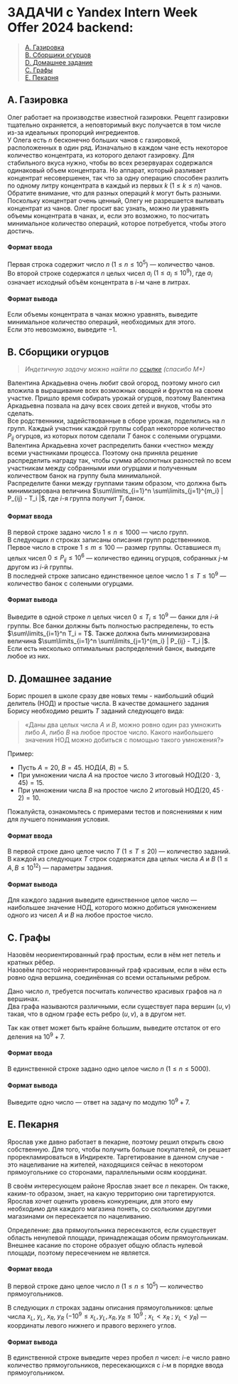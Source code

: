 # ЗАДАЧИ с Yandex Intern Week Offer 2024 backend:
>[A. Газировка](#a-газировка) \
[B. Сборщики огурцов](#b-сборщики-огурцов) \
[D. Домашнее задание](#d-домашнее-задание) \
[C. Графы](#c-графы) \
[E. Пекарня](#e-пекарня)



<!-- A -------------------------------------------------------------------- -->
$\text{}$

## A. Газировка
Олег работает на производстве известной газировки. Рецепт газировки тщательно охраняется, а неповторимый вкус получается в том числе из-за идеальных пропорций ингредиентов. \
У Олега есть $n$ бесконечно больших чанов с газировкой, расположенных в один ряд. Изначально в каждом чане есть некоторое количество концентрата, из которого делают газировку. Для стабильного вкуса нужно, чтобы во всех резервуарах содержался одинаковый объем концентрата. Но аппарат, который разливает концентрат несовершенен, так что за одну операцию способен разлить по одному литру концентрата в каждый из первых  $k$ $(1 \le k \le n)$ чанов. Обратите внимание, что для разных операций $k$ могут быть разными. \
Поскольку концентрат очень ценный, Олегу не разрешается выливать концентрат из чанов. Олег просит вас узнать, можно ли уравнять объемы концентрата в чанах, и, если это возможно, то посчитать минимальное количество операций, которое потребуется, чтобы этого достичь.

#### Формат ввода
Первая строка содержит число $n$ $( 1 \le n \le 10^5)$ — количество чанов. \
Во второй строке содержатся $n$ целых чисел $a_i$ $( 1 \le a_i \le 10^9)$, где $a_i$ означает исходный объём концентрата в $i$-м чане в литрах.

#### Формат вывода
Если объемы концентрата в чанах можно уравнять, выведите минимальное количество операций, необходимых для этого. \
Если это невозможно, выведите $-1$.



<!-- B -------------------------------------------------------------------- -->
$\text{}$

## B. Сборщики огурцов
> *Индетичную задачу можно найти по [ссылке](https://codeforces.com/problemset/gymProblem/102262/A) (спасибо М\*)*

Валентина Аркадьевна очень любит свой огород, поэтому много сил вложила в выращивание всех возможных овощей и фруктов на своем участке. Пришло время собирать урожай огурцов, поэтому Валентина Аркадьевна позвала на дачу всех своих детей и внуков, чтобы это сделать. \
Все родственники, задействованные в сборе урожая, поделились на $n$ групп. Каждый участник каждой группы собрал некоторое количество $P_{ij}$ огурцов, из которых потом сделали $T$ банок с солеными огурцами. \
Валентина Аркадьевна хочет распределить банки «честно» между всеми участниками процесса. Поэтому она приняла решение распределить награду так, чтобы сумма абсолютных разностей по всем участникам между собранными ими огурцами и полученным количеством банок на группу была минимальной. \
Распределите банки между группами таким образом, что должна быть минимизирована величина $\sum\limits_{i=1}^n \sum\limits_{j=1}^{m_i} | P_{ij} - T_i |$, где $i$-я группа получит $T_i$ банок.

#### Формат ввода
В первой строке задано число $1 \le n \le 1000$ — число групп. \
В следующих $n$ строках записаны описания групп родственников. Первое число в строке $1 \le m \le 100$ — размер группы. Оставшиеся $m_i$ целых чисел $0 \le P_{ij} \le 10^6$ — количество единиц огурцов, собранных $j$-м другом из $i$-й группы. \
В последней строке записано единственное целое число $1 \le T \le 10^9$ — количество банок с солеными огурцами.

#### Формат вывода
Выведите в одной строке $n$ целых чисел $0 \le T_i \le 10^9$ — банки для $i$-й группы. Все банки должны быть полностью распределены, то есть $\sum\limits_{i=1}^n T_i = T$. Также должна быть минимизирована величина $\sum\limits_{i=1}^n \sum\limits_{j=1}^{m_i} | P_{ij} - T_i |$. \
Если есть несколько оптимальных распределений банок, выведите любое из них.



<!-- D -------------------------------------------------------------------- -->
$\text{}$

## D. Домашнее задание
Борис прошел в школе сразу две новых темы - наибольший общий делитель $(\text{НОД})$ и простые числа. В качестве домашнего задания Борису необходимо решить $T$ заданий следующего вида:
> «Даны два целых числа $A$ и $B$, можно ровно один раз умножить либо 
$A$, либо $B$ на любое простое число. Какого наибольшего значения $\text{НОД}$ можно добиться с помощью такого умножения?» 

Пример:
* Пусть $A = 20$, $B = 45$. НОД($A$, $B$) = 5.
* При умножении числа $A$ на простое число $3$ итоговый $\text{НОД} (20 \cdot 3,45) = 15$.
* При умножении числа $B$ на простое число $2$ итоговый $\text{НОД}( 20, 45 \cdot 2) = 10$. 

Пожалуйста, ознакомьтесь с примерами тестов и пояснениями к ним для лучшего понимания условия.

#### Формат ввода
В первой строке дано целое число $T$ $(1 \le T \le 20)$ — количество заданий. \
В каждой из следующих $T$ строк содержатся два целых числа $A$ и $B$ $(1 \le A, B \le 10^{12})$ — параметры задания.

#### Формат вывода
Для каждого задания выведите единственное целое число — наибольшее значение $\text{НОД}$, которого можно добиться умножением одного из чисел $A$ и $B$ на любое простое число.



<!-- C -------------------------------------------------------------------- -->
$\text{}$

## C. Графы
Назовём неориентированный граф простым, если в нём нет петель и кратных рёбер. \
Назовём простой неориентированный граф красивым, если в нём есть ровно одна вершина, соединённая со всеми остальными ребром.

Дано число $n$, требуется посчитать количество красивых графов на $n$ вершинах. \
Два графа называются различными, если существует пара вершин $(u, v)$ такая, что в одном графе есть ребро $(u, v)$, а в другом нет.

Так как ответ может быть крайне большим, выведите отстаток от его деления на $10^9 + 7$.

#### Формат ввода
В единственной строке задано одно целое число 
$n$  $(1 \le n \le 5000)$.

#### Формат вывода
Выведите одно число — ответ на задачу по модулю $10^9 + 7$.



<!-- E -------------------------------------------------------------------- -->
$\text{}$

## E. Пекарня
Ярослав уже давно работает в пекарне, поэтому решил открыть свою собственную. Для того, чтобы получить больше покупателей, он решает прорекламироваться в Индиректе. Таргетирование в данном случае - это нацеливание на жителей, находящихся сейчас в некотором прямоугольнике со сторонами, параллельными осям координат.

В своём интересующем районе Ярослав знает все $n$ пекарен. Он также, каким-то образом, знает, на какую территорию они таргетируются. Ярослав хочет оценить уровень конкуренции, для этого ему необходимо для каждого магазина понять, со сколькими другими магазинами он пересекается по нацеливанию.

Определение: два прямоугольника пересекаются, если существует область ненулевой площади, принадлежащая обоим прямоугольникам. Внешнее касание по стороне образует общую область нулевой площади, поэтому пересечением не является.

#### Формат ввода
В первой строке дано целое число $n$ $(1 \le n \le 10^5)$  — количество прямоугольников.

В следующих $n$ строках заданы описания прямоугольников: целые числа $x_L$, $y_L$, $x_R$, $y_R$ $(-10^9 \le x_L, y_L, x_R, y_R \le 10^9 \text{ ; } x_L < x_R \text{ ;  } y_L < y_R)$ — координаты левого нижнего и правого верхнего углов.

#### Формат вывода
В единственной строке выведите через пробел $n$ чисел: $i$-е число равно количество прямоугольников, пересекающихся с $i$-м в порядке ввода прямоугольником.